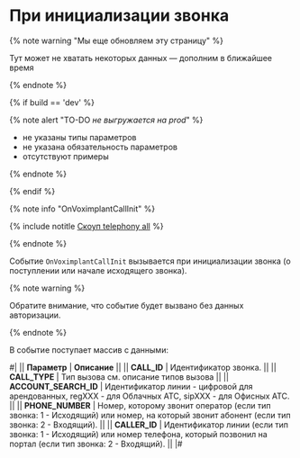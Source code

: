 # При инициализации звонка

{% note warning "Мы еще обновляем эту страницу" %}

Тут может не хватать некоторых данных — дополним в ближайшее время

{% endnote %}

{% if build == 'dev' %}

{% note alert "TO-DO _не выгружается на prod_" %}

- не указаны типы параметров
- не указана обязательность параметров
- отсутствуют примеры

{% endnote %}

{% endif %}

{% note info "OnVoximplantCallInit" %}

{% include notitle [Скоуп telephony all](../../_includes/scope-telephony-all.md) %}

{% endnote %}

Событие `OnVoximplantCallInit` вызывается при инициализации звонка (о поступлении или начале исходящего звонка).

{% note warning %}

Обратите внимание, что событие будет вызвано без данных авторизации.

{% endnote %}

В событие поступает массив с данными:

#|
|| **Параметр** | **Описание** ||
|| **CALL_ID** | Идентификатор звонка. ||
|| **CALL_TYPE** | Тип вызова см. описание типов вызова ||
|| **ACCOUNT_SEARCH_ID** | Идентификатор линии - цифровой для арендованных, regXXX - для Облачных АТС, sipXXX - для Офисных АТС. ||
|| **PHONE_NUMBER** | Номер, которому звонит оператор (если тип звонка: 1 - Исходящий) или номер, на который звонит абонент (если тип звонка: 2 - Входящий). ||
|| **CALLER_ID** | Идентификатор линии (если тип звонка: 1 - Исходящий) или номер телефона, который позвонил на портал (если тип звонка: 2 - Входящий). ||
|#

